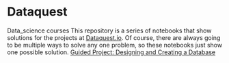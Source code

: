 # Dataquest
Data_science courses
This repository is a series of notebooks that show solutions for the projects at [Dataquest.io](https://www.dataquest.io/).
Of course, there are always going to be multiple ways to solve any one problem, so these notebooks just show one possible solution.
[Guided Project: Designing and Creating a Database](https://github.com/NeznaikanaLune/Dataquest/tree/master/M11_Designing%20and%20Creating%20a%20Database_Baseball%20match%20analize)
